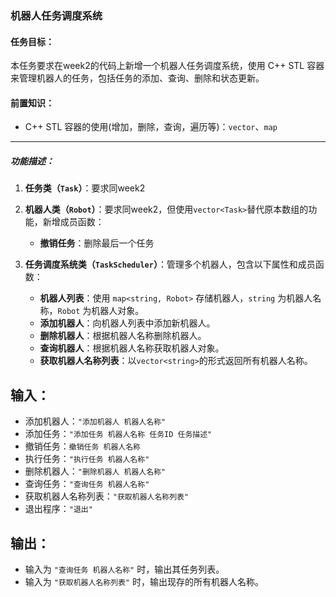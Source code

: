 ### **机器人任务调度系统**

#### 任务目标：
本任务要求在week2的代码上新增一个机器人任务调度系统，使用 C++ STL 容器来管理机器人的任务，包括任务的添加、查询、删除和状态更新。

#### 前置知识：
- C++ STL 容器的使用(增加，删除，查询，遍历等)：`vector`、`map`

---

##### 功能描述：

1. **任务类（`Task`）**：要求同week2

2. **机器人类（`Robot`）**：要求同week2，但使用`vector<Task>`替代原本数组的功能，新增成员函数：
    - **撤销任务**：删除最后一个任务

3. **任务调度系统类（`TaskScheduler`）**：管理多个机器人，包含以下属性和成员函数：
    - **机器人列表**：使用 `map<string, Robot>` 存储机器人，`string` 为机器人名称，`Robot` 为机器人对象。
    - **添加机器人**：向机器人列表中添加新机器人。
    - **删除机器人**：根据机器人名称删除机器人。
    - **查询机器人**：根据机器人名称获取机器人对象。
    - **获取机器人名称列表**：以`vector<string>`的形式返回所有机器人名称。

## 输入：
- 添加机器人：`"添加机器人 机器人名称"`
- 添加任务：`"添加任务 机器人名称 任务ID 任务描述"`
- 撤销任务：`撤销任务 机器人名称`
- 执行任务：`"执行任务 机器人名称"`
- 删除机器人：`"删除机器人 机器人名称"`
- 查询任务：`"查询任务 机器人名称"`
- 获取机器人名称列表：`"获取机器人名称列表"`
- 退出程序：`"退出"`

## 输出：
- 输入为 `"查询任务 机器人名称"` 时，输出其任务列表。
- 输入为 `"获取机器人名称列表"` 时，输出现存的所有机器人名称。
